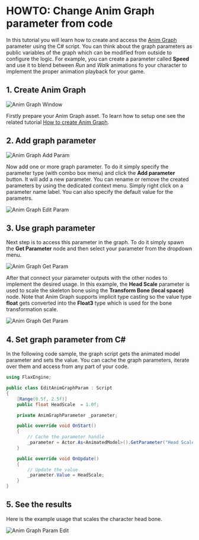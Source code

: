 # HOWTO: Change Anim Graph parameter from code

In this tutorial you will learn how to create and access the [Anim Graph](../anim-graph/index.md) parameter using the C# script. You can think about the graph parameters as public variables of the graph which can be modified from outside to configure the logic. For example, you can create a parameter called **Speed** and use it to blend between *Run* and *Walk* animations fo your character to implement the proper animation playback for your game.

## 1. Create Anim Graph

![Anim Graph Window](media/anim-walk-playback.gif)

Firstly prepare your Anim Graph asset. To learn how to setup one see the related tutorial [How to create Anim Graph](create-anim-graph.md).

## 2. Add graph parameter

![Anim Graph Add Param](media/add-param-button.jpg)

Now add one or more graph parameter. To do it simply specify the parameter type (with combo box menu) and click the **Add parameter** button. It will add a new parameter. You can rename or remove the created parameters by using the dedicated context menu. Simply right click on a parameter name label. You can also specify the default value for the parametrs.

![Anim Graph Edit Param](media/anim-param-edit.jpg)

## 3. Use graph parameter

Next step is to access this parameter in the graph. To do it simply spawn the **Get Parameter** node and then select your parameter from the dropdown menu.

![Anim Graph Get Param](media/get-param-node-add.jpg)

After that connect your parameter outputs with the other nodes to implement the desired usage. In this example, the **Head Scale** parameter is used to scale the skeleton bone using the **Transform Bone (local space)** node. Note that Anim Graph supports implicit type casting so the value type **float** gets converted into the **Float3** type which is used for the bone transformation scale.

![Anim Graph Get Param](media/get-param-node-use.png)

## 4. Set graph parameter from C# #

In the following code sample, the graph script gets the animated model parameter and sets the value. You can cache the graph parameters, iterate over them and access from any part of your code.

```cs
using FlaxEngine;

public class EditAnimGraphParam : Script
{
	[Range(0.5f, 2.5f)]
	public float HeadScale  = 1.0f;

	private AnimGraphParameter _parameter;

	public override void OnStart()
	{
		// Cache the parameter handle
		_parameter = Actor.As<AnimatedModel>().GetParameter("Head Scale");
	}

	public override void OnUpdate()
	{
		// Update the value
		_parameter.Value = HeadScale;
	}
}
```

## 5. See the results

Here is the example usage that scales the character head bone.

![Anim Graph Param Edit](media/edit-anim-graph-param-code.gif)
